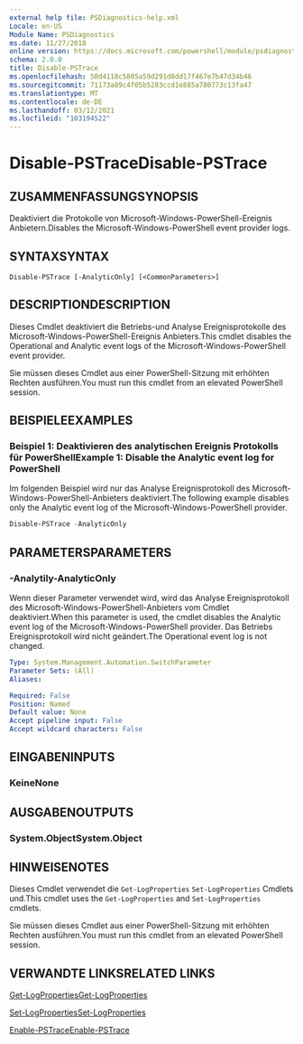 ```yaml
---
external help file: PSDiagnostics-help.xml
Locale: en-US
Module Name: PSDiagnostics
ms.date: 11/27/2018
online version: https://docs.microsoft.com/powershell/module/psdiagnostics/disable-pstrace?view=powershell-5.1&WT.mc_id=ps-gethelp
schema: 2.0.0
title: Disable-PSTrace
ms.openlocfilehash: 50d4118c5805a59d291d8dd17f467e7b47d34b46
ms.sourcegitcommit: 71173a89c4f05b5283ccd1e885a780773c13fa47
ms.translationtype: MT
ms.contentlocale: de-DE
ms.lasthandoff: 03/12/2021
ms.locfileid: "103194522"
---
```

# <span data-ttu-id="6ce47-102">Disable-PSTrace</span><span class="sxs-lookup"><span data-stu-id="6ce47-102">Disable-PSTrace</span></span>

## <span data-ttu-id="6ce47-103">ZUSAMMENFASSUNG</span><span class="sxs-lookup"><span data-stu-id="6ce47-103">SYNOPSIS</span></span>
<span data-ttu-id="6ce47-104">Deaktiviert die Protokolle von Microsoft-Windows-PowerShell-Ereignis Anbietern.</span><span class="sxs-lookup"><span data-stu-id="6ce47-104">Disables the Microsoft-Windows-PowerShell event provider logs.</span></span>

## <span data-ttu-id="6ce47-105">SYNTAX</span><span class="sxs-lookup"><span data-stu-id="6ce47-105">SYNTAX</span></span>

```
Disable-PSTrace [-AnalyticOnly] [<CommonParameters>]
```

## <span data-ttu-id="6ce47-106">DESCRIPTION</span><span class="sxs-lookup"><span data-stu-id="6ce47-106">DESCRIPTION</span></span>

<span data-ttu-id="6ce47-107">Dieses Cmdlet deaktiviert die Betriebs-und Analyse Ereignisprotokolle des Microsoft-Windows-PowerShell-Ereignis Anbieters.</span><span class="sxs-lookup"><span data-stu-id="6ce47-107">This cmdlet disables the Operational and Analytic event logs of the Microsoft-Windows-PowerShell event provider.</span></span>

<span data-ttu-id="6ce47-108">Sie müssen dieses Cmdlet aus einer PowerShell-Sitzung mit erhöhten Rechten ausführen.</span><span class="sxs-lookup"><span data-stu-id="6ce47-108">You must run this cmdlet from an elevated PowerShell session.</span></span>

## <span data-ttu-id="6ce47-109">BEISPIELE</span><span class="sxs-lookup"><span data-stu-id="6ce47-109">EXAMPLES</span></span>

### <span data-ttu-id="6ce47-110">Beispiel 1: Deaktivieren des analytischen Ereignis Protokolls für PowerShell</span><span class="sxs-lookup"><span data-stu-id="6ce47-110">Example 1: Disable the Analytic event log for PowerShell</span></span>

<span data-ttu-id="6ce47-111">Im folgenden Beispiel wird nur das Analyse Ereignisprotokoll des Microsoft-Windows-PowerShell-Anbieters deaktiviert.</span><span class="sxs-lookup"><span data-stu-id="6ce47-111">The following example disables only the Analytic event log of the Microsoft-Windows-PowerShell provider.</span></span>

```powershell
Disable-PSTrace -AnalyticOnly
```

## <span data-ttu-id="6ce47-112">PARAMETERS</span><span class="sxs-lookup"><span data-stu-id="6ce47-112">PARAMETERS</span></span>

### <span data-ttu-id="6ce47-113">-Analytily</span><span class="sxs-lookup"><span data-stu-id="6ce47-113">-AnalyticOnly</span></span>

<span data-ttu-id="6ce47-114">Wenn dieser Parameter verwendet wird, wird das Analyse Ereignisprotokoll des Microsoft-Windows-PowerShell-Anbieters vom Cmdlet deaktiviert.</span><span class="sxs-lookup"><span data-stu-id="6ce47-114">When this parameter is used, the cmdlet disables the Analytic event log of the Microsoft-Windows-PowerShell provider.</span></span> <span data-ttu-id="6ce47-115">Das Betriebs Ereignisprotokoll wird nicht geändert.</span><span class="sxs-lookup"><span data-stu-id="6ce47-115">The Operational event log is not changed.</span></span>

```yaml
Type: System.Management.Automation.SwitchParameter
Parameter Sets: (All)
Aliases:

Required: False
Position: Named
Default value: None
Accept pipeline input: False
Accept wildcard characters: False
```

## <span data-ttu-id="6ce47-116">EINGABEN</span><span class="sxs-lookup"><span data-stu-id="6ce47-116">INPUTS</span></span>

### <span data-ttu-id="6ce47-117">Keine</span><span class="sxs-lookup"><span data-stu-id="6ce47-117">None</span></span>

## <span data-ttu-id="6ce47-118">AUSGABEN</span><span class="sxs-lookup"><span data-stu-id="6ce47-118">OUTPUTS</span></span>

### <span data-ttu-id="6ce47-119">System.Object</span><span class="sxs-lookup"><span data-stu-id="6ce47-119">System.Object</span></span>

## <span data-ttu-id="6ce47-120">HINWEISE</span><span class="sxs-lookup"><span data-stu-id="6ce47-120">NOTES</span></span>

<span data-ttu-id="6ce47-121">Dieses Cmdlet verwendet die `Get-LogProperties` `Set-LogProperties` Cmdlets und.</span><span class="sxs-lookup"><span data-stu-id="6ce47-121">This cmdlet uses the `Get-LogProperties` and `Set-LogProperties` cmdlets.</span></span>

<span data-ttu-id="6ce47-122">Sie müssen dieses Cmdlet aus einer PowerShell-Sitzung mit erhöhten Rechten ausführen.</span><span class="sxs-lookup"><span data-stu-id="6ce47-122">You must run this cmdlet from an elevated PowerShell session.</span></span>

## <span data-ttu-id="6ce47-123">VERWANDTE LINKS</span><span class="sxs-lookup"><span data-stu-id="6ce47-123">RELATED LINKS</span></span>

[<span data-ttu-id="6ce47-124">Get-LogProperties</span><span class="sxs-lookup"><span data-stu-id="6ce47-124">Get-LogProperties</span></span>](Get-LogProperties.md)

[<span data-ttu-id="6ce47-125">Set-LogProperties</span><span class="sxs-lookup"><span data-stu-id="6ce47-125">Set-LogProperties</span></span>](Set-LogProperties.md)

[<span data-ttu-id="6ce47-126">Enable-PSTrace</span><span class="sxs-lookup"><span data-stu-id="6ce47-126">Enable-PSTrace</span></span>](Enable-PSTrace.md)

